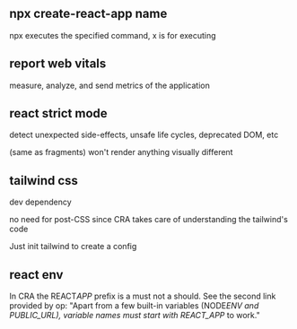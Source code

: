 ## npx create-react-app name

npx executes the specified command, x is for executing

## report web vitals

measure, analyze, and send metrics of the application

## react strict mode

detect unexpected side-effects, unsafe life cycles, deprecated DOM, etc

(same as fragments) won't render anything visually different

## tailwind css

dev dependency

no need for post-CSS since CRA takes care of understanding the tailwind's code

Just init tailwind to create a config

## react env

In CRA the REACT*APP* prefix is a must not a should. See the second link provided by op: "Apart from a few built-in variables (NODE*ENV and PUBLIC_URL), variable names must start with REACT_APP* to work."
